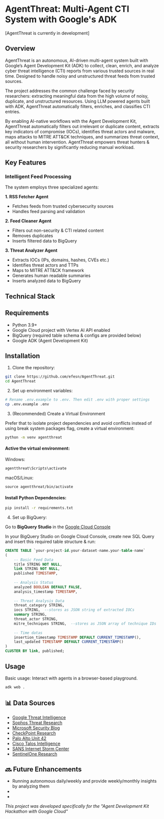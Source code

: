 # AgentThreat: Multi-Agent CTI System with Google's ADK
[AgentThreat is currently in development]

## Overview

AgentThreat is an autonomous, AI-driven multi-agent system built with Google’s Agent Development Kit (ADK) to collect, clean, enrich, and analyze cyber threat intelligence (CTI) reports from various trusted sources in real time. Designed to handle noisy and unstructured threat feeds from trusted sources.

The project addresses the common challenge faced by security researchers: extracting meaningful data from the high volume of noisy, duplicate, and unstructured resources. Using LLM powered agents built with ADK, AgentThreat automatically filters, enriches, and classifies CTI entries.

By enabling AI-native workflows with the Agent Development Kit, AgentThreat automatically filters out irrelevant or duplicate content, extracts key indicators of compromise (IOCs), identifies threat actors and malware, maps attacks to MITRE ATT&CK techniques, and summarizes threat context, all without human intervention. AgentThreat empowers threat hunters & security researchers by significantly reducing manual workload.

## Key Features

### Intelligent Feed Processing
The system employs three specialized agents:

**1. RSS Fetcher Agent**
- Fetches feeds from trusted cybersecurity sources
- Handles feed parsing and validation

**2. Feed Cleaner Agent**
- Filters out non-security & CTI related content
- Removes duplicates
- Inserts filtered data to BigQuery

**3. Threat Analyzer Agent**
- Extracts IOCs (IPs, domains, hashes, CVEs etc.)
- Identifies threat actors and TTPs
- Maps to MITRE ATT&CK framework
- Generates human readable summaries
- Inserts analyzed data to BigQuery

## Technical Stack

## Requirements

- Python 3.9+
- Google Cloud project with Vertex AI API enabled
- BigQuery (required table schema & configs are provided below)
- Google ADK (Agent Development Kit)


## Installation

1. Clone the repository:
```bash
git clone https://github.com/efesn/AgentThreat.git
cd AgentThreat
```
2. Set up environment variables:
```bash
# Rename .env.example to .env. Then edit .env with proper settings
cp .env.example .env
```

3. (Recommended) Create a Virtual Environment

Prefer that to isolate project dependencies and avoid conflicts instead of using break system packages flag, create a virtual environment:

```bash
python -m venv agentthreat
```
#### Active the virtual environment:
Windows:
```bash
agentthreat\Scripts\activate
```
macOS/Linux:
```
source agentthreat/bin/activate
```
#### Install Python Dependencies:
```bash
pip install -r requirements.txt
```

4. Set up BigQuery:

Go to  **BigQuery Studio** in the [Google Cloud Console](https://console.cloud.google.com/bigquery)

In your BigQuery Studio on Google Cloud Console, create new SQL Query and insert this required table structure & run:
```sql
CREATE TABLE `your-project-id.your-dataset-name.your-table-name`
(
    -- Basic Feed Data
    title STRING NOT NULL,
    link STRING NOT NULL,
    published TIMESTAMP,
    
    -- Analysis Status
    analyzed BOOLEAN DEFAULT FALSE,
    analysis_timestamp TIMESTAMP,
    
    -- Threat Analysis Data
    threat_category STRING,
    iocs STRING,  --stores as JSON string of extracted IOCs
    summary STRING,
    threat_actor STRING,
    mitre_techniques STRING,  --stores as JSON array of technique IDs
    
    -- Time datas
    insertion_timestamp TIMESTAMP DEFAULT CURRENT_TIMESTAMP(),
    last_updated TIMESTAMP DEFAULT CURRENT_TIMESTAMP()
)
CLUSTER BY link, published;

```

## Usage

Basic usage:
Interact with agents in a browser-based playground.
```python
adk web .
```

## 📊 Data Sources

- [Google Threat Intelligence](https://feeds.feedburner.com/threatintelligence/pvexyqv7v0v)
- [Sophos Threat Research](https://news.sophos.com/en-us/category/threat-research/feed/)
- [Microsoft Security Blog](https://www.microsoft.com/en-us/security/blog/topic/threat-intelligence/feed/)
- [CheckPoint Research](https://research.checkpoint.com/feed/)
- [Palo Alto Unit 42](https://unit42.paloaltonetworks.com/feed/)
- [Cisco Talos Intelligence](https://blog.talosintelligence.com/rss/)
- [SANS Internet Storm Center](https://isc.sans.edu/rssfeed_full.xml)
- [SentinelOne Research](https://www.sentinelone.com/feed/)

## 🔜 Future Enhancements

- Running autonomous daily/weekly and provide weekly/monthly insights by analyzing them
-
-


*This project was developed specifically for the "Agent Development Kit Hackathon with Google Cloud"*